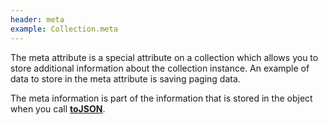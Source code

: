 ```yaml
---
header: meta
example: Collection.meta
---
```


The meta attribute is a special attribute on a collection which allows you to store additional information about the collection instance.  An example of data to store in the meta attribute is saving paging data.

The meta information is part of the information that is stored in the object when you call [**toJSON**](#toJSON).
